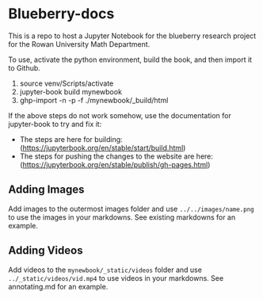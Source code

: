 # Blueberry-docs
This is a repo to host a Jupyter Notebook for the blueberry research project for the Rowan University Math Department.

To use, activate the python environment, build the book, and then import it to Github.

1. source venv/Scripts/activate
2. jupyter-book build mynewbook
3. ghp-import -n -p -f ./mynewbook/_build/html

If the above steps do not work somehow, use the documentation for jupyter-book to try and fix it:
- The steps are here for building: (https://jupyterbook.org/en/stable/start/build.html)
- The steps for pushing the changes to the website are here: (https://jupyterbook.org/en/stable/publish/gh-pages.html)


## Adding Images

Add images to the outermost images folder and use `../../images/name.png` to use the images in your markdowns. See existing markdowns for an example.


## Adding Videos

Add videos to the `mynewbook/_static/videos` folder and use `../_static/videos/vid.mp4` to use videos in your markdowns. See annotating.md for an example.
